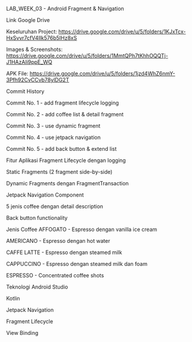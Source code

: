 LAB_WEEK_03 - Android Fragment & Navigation

Link Google Drive

Keseluruhan Project:
https://drive.google.com/drive/u/5/folders/1KJxTcx-HxSvvr7cfV4Ilk576b5IHz8xS

Images & Screenshots:
https://drive.google.com/drive/u/5/folders/1MmtQPh7tKhhOQQTj-J1HAzAIi9ppE_WQ

APK File:
https://drive.google.com/drive/u/5/folders/1jzd4WhZ6nmY-3Pfh92CvCCvb78ylDG2T

Commit History

Commit No. 1 - add fragment lifecycle logging

Commit No. 2 - add coffee list & detail fragment

Commit No. 3 - use dynamic fragment

Commit No. 4 - use jetpack navigation

Commit No. 5 - add back button & extend list

Fitur Aplikasi
Fragment Lifecycle dengan logging

Static Fragments (2 fragment side-by-side)

Dynamic Fragments dengan FragmentTransaction

Jetpack Navigation Component

5 jenis coffee dengan detail description

Back button functionality

Jenis Coffee
AFFOGATO - Espresso dengan vanilla ice cream

AMERICANO - Espresso dengan hot water

CAFFE LATTE - Espresso dengan steamed milk

CAPPUCCINO - Espresso dengan steamed milk dan foam

ESPRESSO - Concentrated coffee shots

Teknologi
Android Studio

Kotlin

Jetpack Navigation

Fragment Lifecycle

View Binding
